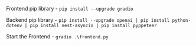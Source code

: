 Frontend pip library
    -   `pip install --upgrade gradio`

Backend pip library
    -    `pip install --upgrade openai | pip install python-dotenv | pip install nest-asyncio | pip install pyppeteer`
    
Start the Frontend
    -   `gradio .\frontend.py`
